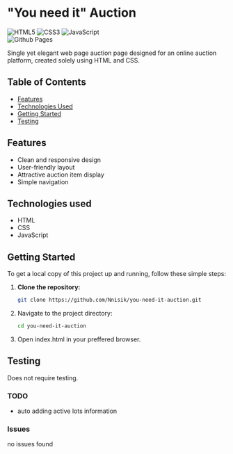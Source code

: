 # "You need it" Auction

![HTML5](https://img.shields.io/badge/html5-%23E34F26.svg?style=for-the-badge&logo=html5&logoColor=white)
![CSS3](https://img.shields.io/badge/css3-%231572B6.svg?style=for-the-badge&logo=css3&logoColor=white)
![JavaScript](https://img.shields.io/badge/javascript-%23323330.svg?style=for-the-badge&logo=javascript&logoColor=%23F7DF1E)</br>
![Github Pages](https://img.shields.io/badge/github%20pages-121013?style=for-the-badge&logo=github&logoColor=white)

Single yet elegant web page auction page designed for an online auction platform, created solely using HTML and CSS.

## Table of Contents
- [Features](#features)
- [Technologies Used](#technologies-used)
- [Getting Started](#getting-started)
- [Testing](#testing)

## Features

- Clean and responsive design
- User-friendly layout
- Attractive auction item display
- Simple navigation
 
## Technologies used 
* HTML
* CSS
* JavaScript

## Getting Started

To get a local copy of this project up and running, follow these simple steps:

1. **Clone the repository:**
   ```bash
   git clone https://github.com/Nnisik/you-need-it-auction.git
   
2. Navigate to the project directory:
   ```bash
   cd you-need-it-auction
3. Open index.html in your preffered browser.
   
## Testing
Does not require testing.

### TODO
* auto adding active lots information

### Issues
no issues found
